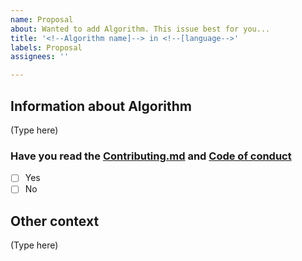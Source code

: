 ```yaml
---
name: Proposal
about: Wanted to add Algorithm. This issue best for you...
title: '<!--Algorithm name]--> in <!--[language-->'
labels: Proposal
assignees: ''

---
```


## Information about Algorithm
<!--
i.e: What the given algorithm do and i.e. Type of algorithm array,stack
-->
(Type here)
### Have you read the [Contributing.md](https://github.com/MakeContributions/DSA/blob/main/CONTRIBUTING.md) and [Code of conduct](https://github.com/MakeContributions/DSA/blob/main/CODE_OF_CONDUCT.md)
<!-- Choose any one of them -->
- [ ] Yes
- [ ] No

## Other context
<!--
This is a competitive platform problem i.e. Hackerrank,Codechef,GeeksforGeeks,Leetcode,Codeforce 
-->
(Type here)
